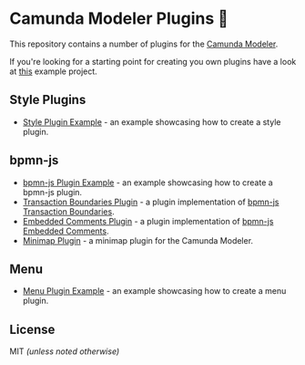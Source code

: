 # Camunda Modeler Plugins :electric_plug:

This repository contains a number of plugins for the [Camunda Modeler](https://github.com/camunda/camunda-modeler).

If you're looking for a starting point for creating you own plugins have a look at [this](https://github.com/camunda/camunda-modeler-plugin-example) example project.

## Style Plugins

* [Style Plugin Example](./style-plugin-example) - an example showcasing how to create a style plugin.

## bpmn-js

* [bpmn-js Plugin Example](./bpmn-js-plugin-example) - an example showcasing how to create a bpmn-js plugin.
* [Transaction Boundaries Plugin](./bpmn-js-plugin-transaction-boundaries) - a plugin implementation of [bpmn-js Transaction Boundaries](https://github.com/bpmn-io/bpmn-js-transaction-boundaries/).
* [Embedded Comments Plugin](./bpmn-js-plugin-embedded-comments) - a plugin implementation of [bpmn-js Embedded Comments](https://github.com/bpmn-io/bpmn-js-plugin-embedded-comments/).
* [Minimap Plugin](./bpmn-js-plugin-minimap) - a minimap plugin for the Camunda Modeler.

## Menu

* [Menu Plugin Example](./menu-plugin-example) - an example showcasing how to create a menu plugin.

## License

MIT _(unless noted otherwise)_
